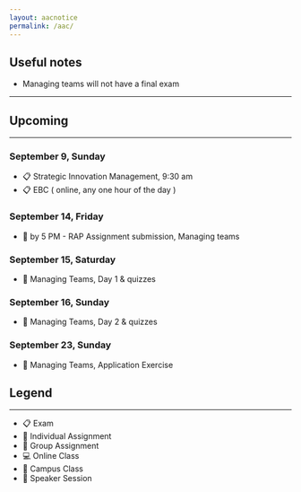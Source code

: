 ```yaml
---
layout: aacnotice
permalink: /aac/
---
```


## Useful notes
* Managing teams will not have a final exam

----

## Upcoming

----

### September 9, Sunday
* :clipboard: Strategic Innovation Management, 9:30 am
* :clipboard: EBC ( online, any one hour of the day )

### September 14, Friday
* :bust_in_silhouette: by 5 PM - RAP Assignment submission, Managing teams

### September 15, Saturday
* :school: Managing Teams, Day 1 & quizzes

### September 16, Sunday
* :school: Managing Teams, Day 2 & quizzes

### September 23, Sunday
* :bust_in_silhouette: Managing Teams, Application Exercise

## Legend

----
* :clipboard: Exam
* :bust_in_silhouette: Individual Assignment
* :busts_in_silhouette: Group Assignment
* :computer: Online Class
* :school: Campus Class
* :microphone: Speaker Session
